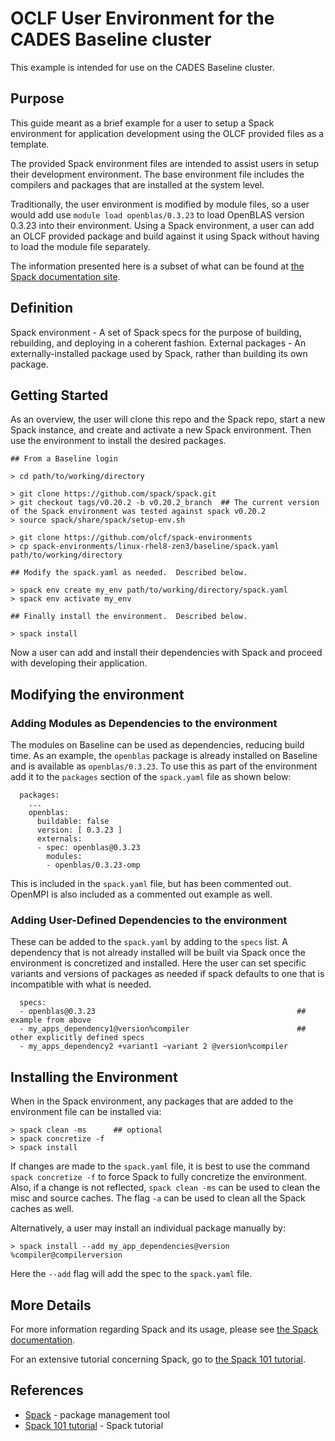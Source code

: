# OCLF User Environment for the CADES Baseline cluster

This example is intended for use on the CADES Baseline cluster.

## Purpose

This guide meant as a brief example for a user to setup a Spack environment for application development using the OLCF 
provided files as a template.

The provided Spack environment files are intended to assist users in setup their development environment.
The base environment file includes the compilers and packages that are installed at the system level.

Traditionally, the user environment is modified by module files, so a user would add use ``module load openblas/0.3.23`` to 
load OpenBLAS version 0.3.23 into their environment.  Using a Spack environment, a user can add an OLCF provided package
and build against it using Spack without having to load the module file separately.

The information presented here is a subset of what can be found at [the Spack documentation site](https://spack.readthedocs.io/).

## Definition

Spack environment - A set of Spack specs for the purpose of building, rebuilding, and deploying in a coherent fashion.
External packages - An externally-installed package used by Spack, rather than building its own package.

## Getting Started

As an overview, the user will clone this repo and the Spack repo, start a new Spack instance, and create and activate
a new Spack environment.  Then use the environment to install the desired packages.

```
## From a Baseline login

> cd path/to/working/directory

> git clone https://github.com/spack/spack.git
> git checkout tags/v0.20.2 -b v0.20.2_branch  ## The current version of the Spack environment was tested against spack v0.20.2
> source spack/share/spack/setup-env.sh

> git clone https://github.com/olcf/spack-environments
> cp spack-environments/linux-rhel8-zen3/baseline/spack.yaml path/to/working/directory

## Modify the spack.yaml as needed.  Described below.

> spack env create my_env path/to/working/directory/spack.yaml
> spack env activate my_env

## Finally install the environment.  Described below.

> spack install
```

Now a user can add and install their dependencies with Spack and proceed with developing their application.

## Modifying the environment

### Adding Modules as Dependencies to the environment

The modules on Baseline can be used as dependencies, reducing build time.  As an example, the `openblas` package is
already installed on Baseline and is available as ``openblas/0.3.23``.  To use this as part of the environment add it to
the ``packages`` section of the ``spack.yaml`` file as shown below:

```
  packages:
    ...
    openblas:
      buildable: false
      version: [ 0.3.23 ]
      externals:
      - spec: openblas@0.3.23
        modules:
        - openblas/0.3.23-omp
```

This is included in the ``spack.yaml`` file, but has been commented out.  OpenMPI is also included as a commented out example as well.

### Adding User-Defined Dependencies to the environment

These can be added to the ``spack.yaml`` by adding to the ``specs`` list.  A dependency that is not already installed
will be built via Spack once the environment is concretized and installed.
Here the user can set specific variants and versions of packages as needed if spack defaults to one that is incompatible with
what is needed.

```
  specs:
  - openblas@0.3.23                                             ## example from above
  - my_apps_dependency1@version%compiler                        ## other explicitly defined specs
  - my_apps_dependency2 +variant1 ~variant 2 @version%compiler
```

## Installing the Environment

When in the Spack environment, any packages that are added to the environment file can be installed via:

```
> spack clean -ms      ## optional
> spack concretize -f
> spack install
```

If changes are made to the ``spack.yaml`` file, it is best to use the command ``spack concretize -f`` to force
Spack to fully concretize the environment.  Also, if a change is not reflected, ``spack clean -ms`` can be used
to clean the misc and source caches.  The flag ``-a`` can be used to clean all the Spack caches as well.

Alternatively, a user may install an individual package manually by:

```
> spack install --add my_app_dependencies@version %compiler@compilerversion
```

Here the ``--add`` flag will add the spec to the ``spack.yaml`` file.

## More Details

For more information regarding Spack and its usage, please see [the Spack documentation](https://spack.readthedocs.io/).

For an extensive tutorial concerning Spack, go to [the Spack 101 tutorial](https://spack-tutorial.readthedocs.io/en/latest/).

## References
* [Spack](https://spack.readthedocs.io/) - package management tool
* [Spack 101 tutorial](https://spack-tutorial.readthedocs.io/en/latest/) - Spack tutorial

